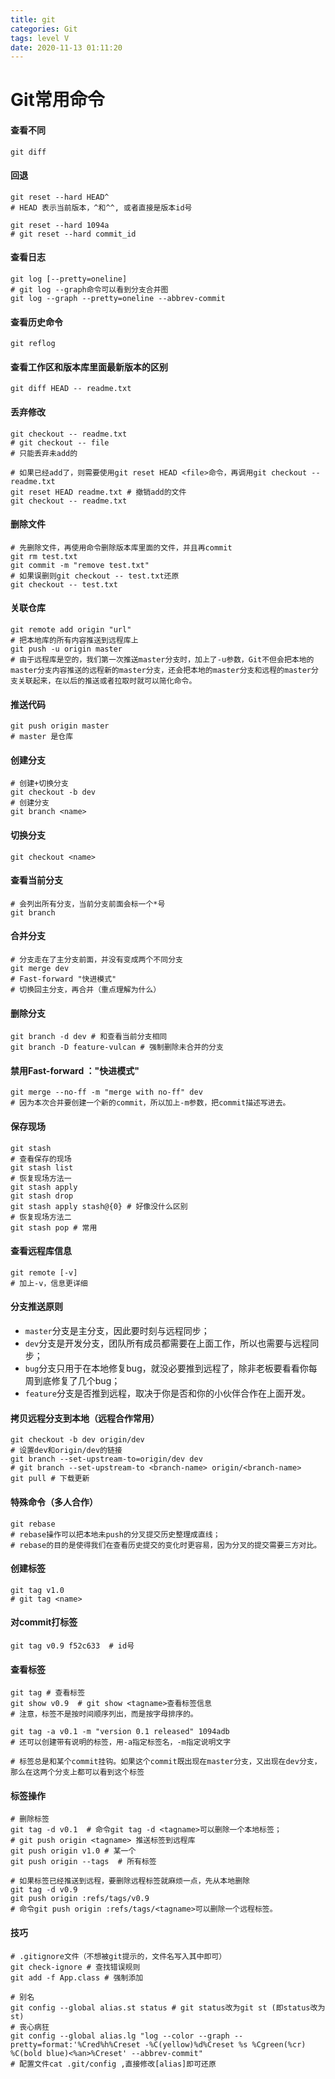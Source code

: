 ```yaml
---
title: git
categories: Git
tags: level V
date: 2020-11-13 01:11:20
---
```


# Git常用命令

#### 查看不同

```shell
git diff
```

#### 回退

```shell
git reset --hard HEAD^ 
# HEAD 表示当前版本，^和^^, 或者直接是版本id号
```

```shell
git reset --hard 1094a
# git reset --hard commit_id
```

#### 查看日志

```shell
git log [--pretty=oneline]
# git log --graph命令可以看到分支合并图
git log --graph --pretty=oneline --abbrev-commit
```

#### 查看历史命令

```shell
git reflog
```

#### 查看工作区和版本库里面最新版本的区别

```shell 
git diff HEAD -- readme.txt
```

#### 丢弃修改

```shell
git checkout -- readme.txt
# git checkout -- file
# 只能丢弃未add的
```

```shell
# 如果已经add了，则需要使用git reset HEAD <file>命令，再调用git checkout -- readme.txt
git reset HEAD readme.txt # 撤销add的文件
git checkout -- readme.txt
```

#### 删除文件

```shell
# 先删除文件，再使用命令删除版本库里面的文件，并且再commit
git rm test.txt
git commit -m "remove test.txt"
# 如果误删则git checkout -- test.txt还原
git checkout -- test.txt
```

#### 关联仓库

```shell
git remote add origin "url"
# 把本地库的所有内容推送到远程库上
git push -u origin master
# 由于远程库是空的，我们第一次推送master分支时，加上了-u参数，Git不但会把本地的master分支内容推送的远程新的master分支，还会把本地的master分支和远程的master分支关联起来，在以后的推送或者拉取时就可以简化命令。
```

#### 推送代码

```shell
git push origin master
# master 是仓库
```

#### 创建分支

```shell
# 创建+切换分支
git checkout -b dev
# 创建分支
git branch <name>
```

#### 切换分支

```shell
git checkout <name>
```

#### 查看当前分支

```shell
# 会列出所有分支，当前分支前面会标一个*号
git branch
```

#### 合并分支

```shell
# 分支走在了主分支前面，并没有变成两个不同分支
git merge dev
# Fast-forward "快进模式"
# 切换回主分支，再合并（重点理解为什么）
```

#### 删除分支

```shell
git branch -d dev # 和查看当前分支相同
git branch -D feature-vulcan # 强制删除未合并的分支
```

#### 禁用Fast-forward ："快进模式"

```shell
git merge --no-ff -m "merge with no-ff" dev
# 因为本次合并要创建一个新的commit，所以加上-m参数，把commit描述写进去。
```

#### 保存现场

```shell
git stash
# 查看保存的现场
git stash list
# 恢复现场方法一
git stash apply
git stash drop
git stash apply stash@{0} # 好像没什么区别
# 恢复现场方法二
git stash pop # 常用
```

#### 查看远程库信息

```shell
git remote [-v]
# 加上-v，信息更详细
```

#### 分支推送原则

- `master`分支是主分支，因此要时刻与远程同步；
- `dev`分支是开发分支，团队所有成员都需要在上面工作，所以也需要与远程同步；
- `bug`分支只用于在本地修复bug，就没必要推到远程了，除非老板要看看你每周到底修复了几个bug；
- `feature`分支是否推到远程，取决于你是否和你的小伙伴合作在上面开发。

#### 拷贝远程分支到本地（远程合作常用）

```shell
git checkout -b dev origin/dev
# 设置dev和origin/dev的链接
git branch --set-upstream-to=origin/dev dev
# git branch --set-upstream-to <branch-name> origin/<branch-name>
git pull # 下载更新 
```

#### 特殊命令（多人合作）

```shell
git rebase
# rebase操作可以把本地未push的分叉提交历史整理成直线；
# rebase的目的是使得我们在查看历史提交的变化时更容易，因为分叉的提交需要三方对比。
```

#### 创建标签

```shell
git tag v1.0
# git tag <name>
```

#### 对commit打标签

```shell
git tag v0.9 f52c633  # id号
```

#### 查看标签

```shell
git tag # 查看标签
git show v0.9  # git show <tagname>查看标签信息
# 注意，标签不是按时间顺序列出，而是按字母排序的。

git tag -a v0.1 -m "version 0.1 released" 1094adb
# 还可以创建带有说明的标签，用-a指定标签名，-m指定说明文字

# 标签总是和某个commit挂钩。如果这个commit既出现在master分支，又出现在dev分支，那么在这两个分支上都可以看到这个标签
```

#### 标签操作

```shell
# 删除标签
git tag -d v0.1  # 命令git tag -d <tagname>可以删除一个本地标签；
# git push origin <tagname> 推送标签到远程库
git push origin v1.0 # 某一个
git push origin --tags  # 所有标签

# 如果标签已经推送到远程，要删除远程标签就麻烦一点，先从本地删除
git tag -d v0.9
git push origin :refs/tags/v0.9
# 命令git push origin :refs/tags/<tagname>可以删除一个远程标签。
```

#### 技巧

```shell
# .gitignore文件（不想被git提示的，文件名写入其中即可）
git check-ignore # 查找错误规则
git add -f App.class # 强制添加
```

```shell
# 别名
git config --global alias.st status # git status改为git st (即status改为st)
# 丧心病狂
git config --global alias.lg "log --color --graph --pretty=format:'%Cred%h%Creset -%C(yellow)%d%Creset %s %Cgreen(%cr) %C(bold blue)<%an>%Creset' --abbrev-commit"
# 配置文件cat .git/config ,直接修改[alias]即可还原
```

